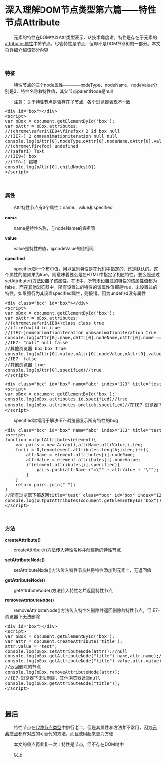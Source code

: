 # 深入理解DOM节点类型第六篇——特性节点Attribute

&emsp;&emsp;元素的特性在DOM中以Attr类型表示，从技术角度讲，特性是存在于元素的[attributes属性](http://www.cnblogs.com/xiaohuochai/p/5819638.html#anchor4)中的节点。尽管特性是节点，但却不是DOM节点树的一部分。本文将详细介绍该部分内容

&nbsp;

### 特征

&emsp;&emsp;特性节点的三个node属性&mdash;&mdash;&mdash;&mdash;nodeType、nodeName、nodeValue分别是2、特性名称和特性值，其父节点parentNode是null

&emsp;&emsp;注意：关于特性节点是否存在子节点，各个浏览器表现不一致

<div>
<pre>&lt;div id="box"&gt;&lt;/div&gt;
&lt;script&gt;
var oBox = document.getElementById('box');
var oAttr = oBox.attributes;
//(chrome\safari\IE9+\firefox) 2 id box null
//(IE7-) 2 onmsanimationiteration null null
console.log(oAttr[0].nodeType,oAttr[0].nodeName,oAttr[0].value,oAttr[0].parentNode)
//(chrome\firefox) undefined
//(safari) Text
//(IE9+) box
//(IE8-) 报错
console.log(oAttr[0].childNodes[0])
&lt;/script&gt; </pre>
</div>

&nbsp;

### 属性

&emsp;&emsp;Attr特性节点有3个属性：name、value和specified

**name**　

&emsp;&emsp;name是特性名称，与nodeName的值相同

**value**

&emsp;&emsp;value是特性的值，与nodeValue的值相同

**specified**

&emsp;&emsp;specified是一个布尔值，用以区别特性是在代码中指定的，还是默认的。这个属性的值如果为true，则意味着要么是在HTML中指定了相应特性，要么是通过setAttribute()方法设置了该属性。在IE中，所有未设置过的特性的该属性值都为false，而在其他浏览器中，所有设置过的特性的该属性值都是true，未设置过的特性，如果强行为其设置specified属性，则报错。因为undefied没有属性

<div>
<pre>&lt;div class="box" id="box"&gt;&lt;/div&gt;
&lt;script&gt;
var oBox = document.getElementById('box');
var oAttr = oBox.attributes;
//(chrome\safari\IE8+)class class true
//(firefox)id id true
//(IE7-)onmsanimationiteration onmsanimationiteration true
console.log(oAttr[0].name,oAttr[0].nodeName,oAttr[0].name == oAttr[0].nodeName)
//IE7- "null" null false
//其他浏览器 box box true
console.log(oAttr[0].value,oAttr[0].nodeValue,oAttr[0].value == oAttr[0].nodeValue)
//IE7- false
//其他浏览器 true
console.log(oAttr[0].specified)//true
&lt;/script&gt;</pre>
</div>
<div>
<pre>&lt;div class="box" id="box" name="abc" index="123" title="test"&gt;&lt;/div&gt;
&lt;script&gt;    
var oBox = document.getElementById('box');
console.log(oBox.attributes.id.specified)//true
console.log(oBox.attributes.onclick.specified)//在IE7-浏览器下会返回false，在其他浏览器下会报错
&lt;/script&gt;</pre>
</div>

&emsp;&emsp;specified常常用于解决IE7-浏览器显示所有特性的bug

<div>
<pre>&lt;div class="box" id="box" name="abc" index="123" title="test"&gt;&lt;/div&gt;
&lt;script&gt;
function outputAttributes(element){
    var pairs = new Array(),attrName,attrValue,i,len;
    for(i = 0,len=element.attributes.length;i&lt;len;i++){
        attrName = element.attributes[i].nodeName;
        attrValue = element.attributes[i].nodeValue;
        if(element.attributes[i].specified){
            pairs.push(attrName +"=\"" + attrValue + "\"");    
        }
    }
    return pairs.join(" ");
}
//所有浏览器下都返回title="test" class="box" id="box" index="123" name="abc"(顺序不一样)
console.log(outputAttributes(document.getElementById("box")))
&lt;/script&gt; </pre>
</div>

&nbsp;

### 方法

**createAttribute()**

&emsp;&emsp;createAttribute()方法传入特性名称并创建新的特性节点

**setAttributeNode()**

&emsp;&emsp;setAttributeNode()方法传入特性节点并将特性添加到元素上，无返回值

**getAttributeNode()**

&emsp;&emsp;getAttributeNode()方法传入特性名并返回特性节点

**removeAttributeNode()**

&emsp;&emsp;removeAttributeNode()方法传入特性名删除并返回删除的特性节点，但IE7-浏览器下无法删除

<div>
<pre>&lt;div id="box"&gt;&lt;/div&gt;
&lt;script&gt;
var oBox = document.getElementById('box');
var attr = document.createAttribute('title');
attr.value = "test";
console.log(oBox.setAttributeNode(attr));//null
console.log(oBox.getAttributeNode("title").name,attr.name);//title title
console.log(oBox.getAttributeNode("title").value,attr.value);//test test
//返回删除的节点
console.log(oBox.removeAttributeNode(attr));
//IE7-浏览器下无法删除，其他浏览器返回null
console.log(oBox.getAttributeNode("title"));
&lt;/script&gt;</pre>
</div>

&nbsp;

## 最后

&emsp;&emsp;特性节点在[12种节点类型](http://www.cnblogs.com/xiaohuochai/p/5785189.html)中排行老二，但是其属性和方法并不常用，因为[元素节点](http://www.cnblogs.com/xiaohuochai/p/5819638.html)都有对应的可替代的方法，而且使用起来更为方便

&emsp;&emsp;本文的重点再重复一次：特性是节点，但不存在DOM树中

&emsp;&emsp;以上

